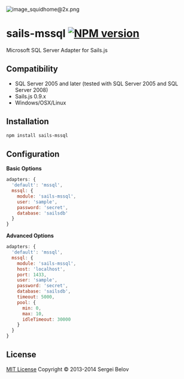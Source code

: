 ![image_squidhome@2x.png](http://i.imgur.com/RIvu9.png) 

# sails-mssql [![NPM version](https://badge.fury.io/js/sails-mssql.png)](http://badge.fury.io/js/sails-mssql)
Microsoft SQL Server Adapter for Sails.js

## Compatibility

* SQL Server 2005 and later (tested with SQL Server 2005 and SQL Server 2008)
* Sails.js 0.9.x
* Windows/OSX/Linux

## Installation
```sh
npm install sails-mssql
```

## Configuration
__Basic Options__
```javascript
adapters: {
  'default': 'mssql',
  mssql: {
    module: 'sails-mssql',
    user: 'sample',
    password: 'secret', 
    database: 'sailsdb'
  }
}
```
__Advanced Options__
```javascript
adapters: {
  'default': 'mssql',
  mssql: {
    module: 'sails-mssql',
    host: 'localhost',
    port: 1433,
    user: 'sample',
    password: 'secret', 
    database: 'sailsdb',
    timeout: 5000,
    pool: {
      min: 0,
      max: 10,
      idleTimeout: 30000
    }
  }
}
```

## License

[MIT License](http://sergeibelov.mit-license.org/)  Copyright © 2013-2014 Sergei Belov

